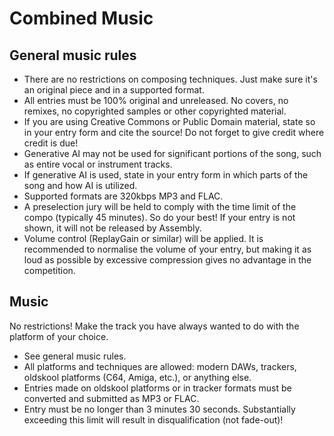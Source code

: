 # Combined Music

## General music rules

- There are no restrictions on composing techniques. Just make sure it's an original piece and in a supported format.
- All entries must be 100% original and unreleased. No covers, no remixes, no copyrighted samples or other copyrighted material.
- If you are using Creative Commons or Public Domain material, state so in your entry form and cite the source! Do not forget to give credit where credit is due!
- Generative AI may not be used for significant portions of the song, such as entire vocal or instrument tracks.
- If generative AI is used, state in your entry form in which parts of the song and how AI is utilized.
- Supported formats are 320kbps MP3 and FLAC.
- A preselection jury will be held to comply with the time limit of the compo (typically 45 minutes). So do your best! If your entry is not shown, it will not be released by Assembly.
- Volume control (ReplayGain or similar) will be applied. It is recommended to normalise the volume of your entry, but making it as loud as possible by excessive compression gives no advantage in the competition.

## Music

No restrictions! Make the track you have always wanted to do with the platform of your choice.

- See general music rules.
- All platforms and techniques are allowed: modern DAWs, trackers, oldskool platforms (C64, Amiga, etc.), or anything else.
- Entries made on oldskool platforms or in tracker formats must be converted and submitted as MP3 or FLAC.
- Entry must be no longer than 3 minutes 30 seconds. Substantially exceeding this limit will result in disqualification (not fade-out)!
